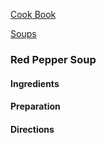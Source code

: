 [Cook Book](https://github.com/vmsmith/CookBook/blob/master/README.md)

[Soups](https://github.com/vmsmith/CookBook/blob/master/soups.md)  

### Red Pepper Soup  

#### Ingredients  


#### Preparation  


#### Directions  
